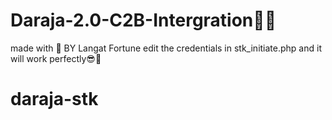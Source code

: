# Daraja-2.0-C2B-Intergration👨‍💻
made with 💖 BY Langat Fortune
edit the credentials in stk_initiate.php and it will work perfectly😎🌈
# daraja-stk
